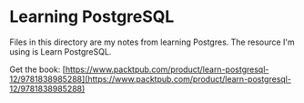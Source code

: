 # Learning PostgreSQL

Files in this directory are my notes from learning Postgres. The resource I'm using is Learn PostgreSQL.

Get the book: [https://www.packtpub.com/product/learn-postgresql-12/9781838985288](https://www.packtpub.com/product/learn-postgresql-12/9781838985288)